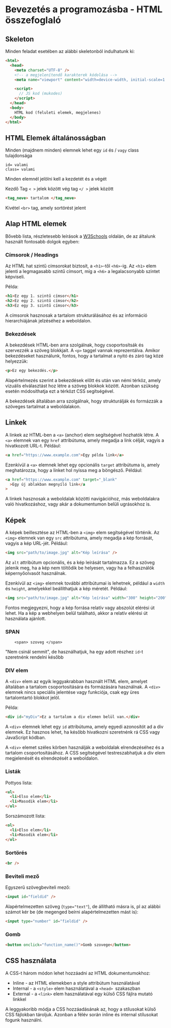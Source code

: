 # Bevezetés a programozásba - HTML összefoglaló

## Skeleton

Minden feladat esetében az alábbi skeletonból indulhatunk ki:

```html
<html>
  <head>
    <meta charset="UTF-8" />
    <!-- a megjelenítendő karakterek kódolása -->
    <meta name="viewport" content="width=device-width, initial-scale=1.0" />

    <script>
      // JS kod (mukodes)
    </script>
  </head>
  <body>
    HTML kod (feluleti elemek, megjelenes)
  </body>
</html>
```

## HTML Elemek általánosságban

Minden (majdnem minden) elemnek lehet egy `id` és / `vagy` class tulajdonsága

```
id= valami
class= valami
```

Minden elemnél jelölni kell a kezdetét és a végét

Kezdő Tag `< >` jelek között vég tag `</ >` jelek között

```html
<tag_neve> tartalom </tag_neve>
```

Kivétel `<br>` tag, amely sortörést jelent

## Alap HTML elemek

Bővebb lista, részletesebb leírások a [W3Schools](https://www.w3schools.com/html/) oldalán, de az általunk használt fontosabb dolgok egyben:

### Címsorok / Headings

Az HTML hat szintű címsorokat biztosít, a `<h1>`-től `<h6>`-ig. Az `<h1>` elem jelenti a legmagasabb szintű címsort, míg a `<h6>` a legalacsonyabb szintet képviseli.

Példa:

```html
<h1>Ez egy 1. szintű címsor</h1>
<h2>Ez egy 2. szintű címsor</h2>
<h3>Ez egy 3. szintű címsor</h3>
```

A címsorok hasznosak a tartalom strukturálásához és az információ hierarchiájának jelzéséhez a weboldalon.

### Bekezdések

A bekezdések HTML-ben arra szolgálnak, hogy csoportosítsák és szervezzék a szöveg blokkjait. A `<p>` taggel vannak reprezentálva. Amikor bekezdéseket használunk, fontos, hogy a tartalmat a nyitó és záró tag közé helyezzük:

```html
<p>Ez egy bekezdés.</p>
```

Alapértelmezés szerint a bekezdések előtt és után van némi térköz, amely vizuális elválasztást hoz létre a szöveg blokkok között. Azonban szükség esetén módosíthatja ezt a térközt CSS segítségével.

A bekezdések általában arra szolgálnak, hogy strukturálják és formázzák a szöveges tartalmat a weboldalakon.

## Linkek

A linkek az HTML-ben a `<a>` (anchor) elem segítségével hozhatók létre. A `<a>` elemnek van egy `href` attribútuma, amely megadja a link célját, vagyis a hivatkozott URL-t. Például:

```html
<a href="https://www.example.com">Egy példa link</a>
```

Ezenkívül a `<a>` elemnek lehet egy opcionális `target` attribútuma is, amely meghatározza, hogy a linket hol nyissa meg a böngésző. Például:

```html
<a href="https://www.example.com" target="_blank"
  >Egy új ablakban megnyíló link</a
>
```

A linkek hasznosak a weboldalak közötti navigációhoz, más weboldalakra való hivatkozáshoz, vagy akár a dokumentumon belüli ugrásokhoz is.

## Képek

A képek beillesztése az HTML-ben a `<img>` elem segítségével történik. Az `<img>` elemnek van egy `src` attribútuma, amely megadja a kép forrását, vagyis a kép URL-jét. Például:

```html
<img src="path/to/image.jpg" alt="Kép leírása" />
```

Az `alt` attribútum opcionális, és a kép leírását tartalmazza. Ez a szöveg jelenik meg, ha a kép nem töltődik be helyesen, vagy ha a felhasználók képernyőolvasót használnak.

Ezenkívül az `<img>` elemnek további attribútumai is lehetnek, például a `width` és `height`, amelyekkel beállíthatjuk a kép méretét. Például:

```html
<img src="path/to/image.jpg" alt="Kép leírása" width="300" height="200" />
```

Fontos megjegyezni, hogy a kép forrása relatív vagy abszolút elérési út lehet. Ha a kép a webhelyen belül található, akkor a relatív elérési út használata ajánlott.

### SPAN

```
    <span> szoveg </span>
```

"Nem csinál semmit", de használhatjuk, ha egy adott részhez `id`-t szeretnénk rendelni később

### DIV elem

A `<div>` elem az egyik leggyakrabban használt HTML elem, amelyet általában a tartalom csoportosítására és formázására használnak. A `<div>` elemnek nincs speciális jelentése vagy funkciója, csak egy üres tartalomtartó blokkot jelöl.

Példa:

```html
<div id="myDiv">Ez a tartalom a div elemen belül van.</div>
```

A `<div>` elemnek lehet egy `id` attribútuma, amely egyedi azonosítót ad a div elemnek. Ez hasznos lehet, ha később hivatkozni szeretnénk rá CSS vagy JavaScript kódban.

A `<div>` elemet széles körben használják a weboldalak elrendezéséhez és a tartalom csoportosításához. A CSS segítségével testreszabhatjuk a div elem megjelenését és elrendezését a weboldalon.

### Listák

Pottyos lista:

```html
<ul>
  <li>Elso elem</li>
  <li>Masodik elem</li>
</ul>
```

Sorszámozott lista:

```html
<ol>
  <li>Elso elem</li>
  <li>Masodik elem</li>
</ol>
```

### Sortörés

```html
<br />
```

### Beviteli mező

Egyszerű szövegbeviteli mező:

```html
<input id="fieldid" />
```

Alapértelmezetten szöveg (`type="text"`), de állítható másra is, pl az alábbi számot kér be (de megenged beírni alapértelmezetten mást is):

```html
<input type="number" id="fieldid" />
```

### Gomb

```html
<button onclick="function_name()">Gomb szovege</button>
```

## CSS használata

A CSS-t három módon lehet hozzáadni az HTML dokumentumokhoz:

- Inline - az HTML elemekben a style attribútum használatával
- Internal - a `<style>` elem használatával a `<head> `szakaszban
- External - a `<link>` elem használatával egy külső CSS fájlra mutató linkkel

A leggyakoribb módja a CSS hozzáadásának az, hogy a stílusokat külső CSS fájlokban tároljuk. Azonban a félév során inline és internal stílusokat fogunk használni.
